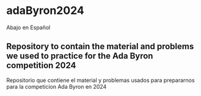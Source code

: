 # adaByron2024
Abajo en Español

Repository to contain the material and problems we used to practice for the Ada Byron competition 2024
---
Repositorio que contiene el material y problemas usados para prepararnos para la competicion Ada Byron en 2024

